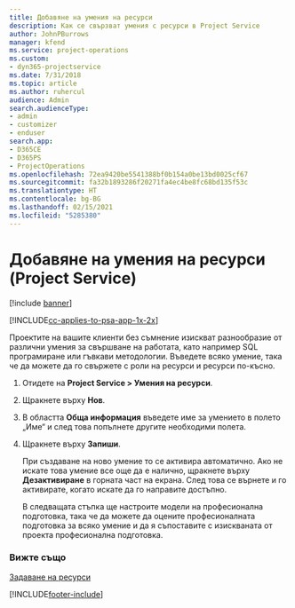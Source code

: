 ```yaml
---
title: Добавяне на умения на ресурси
description: Как се свързват умения с ресурси в Project Service
author: JohnPBurrows
manager: kfend
ms.service: project-operations
ms.custom:
- dyn365-projectservice
ms.date: 7/31/2018
ms.topic: article
ms.author: ruhercul
audience: Admin
search.audienceType:
- admin
- customizer
- enduser
search.app:
- D365CE
- D365PS
- ProjectOperations
ms.openlocfilehash: 72ea9420be5541388bf0b154a0be13bd0025cf67
ms.sourcegitcommit: fa32b1893286f20271fa4ec4be8fc68bd135f53c
ms.translationtype: HT
ms.contentlocale: bg-BG
ms.lasthandoff: 02/15/2021
ms.locfileid: "5285380"
---
```

# <a name="add-resource-skills-project-service"></a>Добавяне на умения на ресурси (Project Service)

[!include [banner](../includes/psa-now-project-operations.md)]

[!INCLUDE[cc-applies-to-psa-app-1x-2x](../includes/cc-applies-to-psa-app-1x-2x.md)]

Проектите на вашите клиенти без съмнение изискват разнообразие от различни умения за свършване на работата, като например SQL програмиране или гъвкави методологии. Въведете всяко умение, така че да можете да го свържете с роли на ресурси и ресурси по-късно.  
  
1. Отидете на **Project Service > Умения на ресурси**.  
  
2. Щракнете върху **Нов**.  
  
3. В областта **Обща информация** въведете име за умението в полето „Име“ и след това попълнете другите необходими полета.  
  
4. Щракнете върху **Запиши**.  
  
   При създаване на ново умение то се активира автоматично. Ако не искате това умение все още да е налично, щракнете върху **Дезактивиране** в горната част на екрана. След това се върнете и го активирате, когато искате да го направите достъпно.  
  
   В следващата стъпка ще настроите модели на професионална подготовка, така че да можете да оцените професионалната подготовка за всяко умение и да я съпоставите с изискваната от проекта професионална подготовка.  
  
### <a name="see-also"></a>Вижте също  
 [Задаване на ресурси](../psa/set-up-resources.md)


[!INCLUDE[footer-include](../includes/footer-banner.md)]